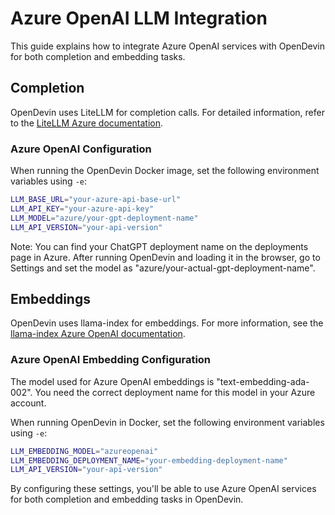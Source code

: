 # Azure OpenAI LLM Integration

This guide explains how to integrate Azure OpenAI services with OpenDevin for both completion and embedding tasks.

## Completion

OpenDevin uses LiteLLM for completion calls. For detailed information, refer to the [LiteLLM Azure documentation](https://docs.litellm.ai/docs/providers/azure).

### Azure OpenAI Configuration

When running the OpenDevin Docker image, set the following environment variables using `-e`:

```bash
LLM_BASE_URL="your-azure-api-base-url"
LLM_API_KEY="your-azure-api-key"
LLM_MODEL="azure/your-gpt-deployment-name"
LLM_API_VERSION="your-api-version"
```

Note: You can find your ChatGPT deployment name on the deployments page in Azure. After running OpenDevin and loading it in the browser, go to Settings and set the model as "azure/your-actual-gpt-deployment-name".

## Embeddings

OpenDevin uses llama-index for embeddings. For more information, see the [llama-index Azure OpenAI documentation](https://docs.llamaindex.ai/en/stable/api_reference/embeddings/azure_openai/).

### Azure OpenAI Embedding Configuration

The model used for Azure OpenAI embeddings is "text-embedding-ada-002". You need the correct deployment name for this model in your Azure account.

When running OpenDevin in Docker, set the following environment variables using `-e`:

```bash
LLM_EMBEDDING_MODEL="azureopenai"
LLM_EMBEDDING_DEPLOYMENT_NAME="your-embedding-deployment-name"
LLM_API_VERSION="your-api-version"
```

By configuring these settings, you'll be able to use Azure OpenAI services for both completion and embedding tasks in OpenDevin.